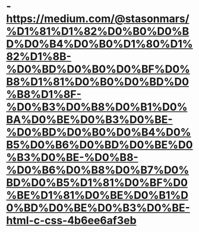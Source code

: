 # -https://medium.com/@stasonmars/%D1%81%D1%82%D0%B0%D0%BD%D0%B4%D0%B0%D1%80%D1%82%D1%8B-%D0%BD%D0%B0%D0%BF%D0%B8%D1%81%D0%B0%D0%BD%D0%B8%D1%8F-%D0%B3%D0%B8%D0%B1%D0%BA%D0%BE%D0%B3%D0%BE-%D0%BD%D0%B0%D0%B4%D0%B5%D0%B6%D0%BD%D0%BE%D0%B3%D0%BE-%D0%B8-%D0%B6%D0%B8%D0%B7%D0%BD%D0%B5%D1%81%D0%BF%D0%BE%D1%81%D0%BE%D0%B1%D0%BD%D0%BE%D0%B3%D0%BE-html-c-css-4b6ee6af3eb
